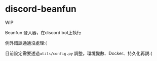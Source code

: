 # discord-beanfun

WIP

Beanfun 登入器，在discord bot上執行


例外錯誤通通沒處理:(

目前設定需要透過`utils/config.py` 調整，環境變數、Docker、持久化再説:(

    